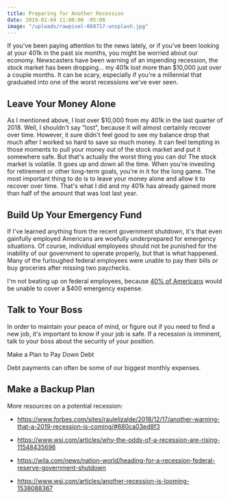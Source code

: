 ```yaml
---
title: Preparing for Another Recession
date: 2019-02-04 11:00:00 -05:00
image: "/uploads/rawpixel-660717-unsplash.jpg"
---
```


If you've been paying attention to the news lately, or if you've been looking at your 401k in the past six months, you might be worried about our economy. Newscasters have been warning of an impending recession, the stock market has been dropping... my 401k lost more than $10,000 just over a couple months. It can be scary, especially if you're a millennial that graduated into one of the worst recessions we've ever seen.

## Leave Your Money Alone

As I mentioned above, I lost over $10,000 from my 401k in the last quarter of 2018. Well, I shouldn't say "lost", because it will almost certainly recover over time. However, it sure didn't feel good to see my balance drop that much after I worked so hard to save so much money. It can feel tempting in those moments to pull your money out of the stock market and put it somewhere safe. But that's actually the worst thing you can do! The stock market is volatile. It goes up and down all the time. When you're investing for retirement or other long-term goals, you're in it for the long game. The most important thing to do is to leave your money alone and allow it to recover over time. That's what I did and my 401k has already gained more than half of the amount that was lost last year. 

## Build Up Your Emergency Fund

If I've learned anything from the recent government shutdown, it's that even gainfully employed Americans are woefully underprepared for emergency situations. Of course, individual employees should not be punished for the inability of our government to operate properly, but that is what happened. Many of the furloughed federal employees were unable to pay their bills or buy groceries after missing two paychecks. 

I'm not beating up on federal employees, because [40% of Americans](https://money.cnn.com/2018/05/22/pf/emergency-expenses-household-finances/index.html) would be unable to cover a $400 emergency expense. 

## Talk to Your Boss

In order to maintain your peace of mind, or figure out if you need to find a new job, it's important to know if your job is safe. If a recession is imminent, talk to your boss about the security of your position. 

Make a Plan to Pay Down Debt

Debt payments can often be some of our biggest monthly expenses. 

## Make a Backup Plan

More resources on a potential recession:

* https://www.forbes.com/sites/raulelizalde/2018/12/17/another-warning-that-a-2019-recession-is-coming/#680ca03ed8f3

* https://www.wsj.com/articles/why-the-odds-of-a-recession-are-rising-11548435696

* https://wjla.com/news/nation-world/heading-for-a-recession-federal-reserve-government-shutdown

* https://www.wsj.com/articles/another-recession-is-looming-1538088367